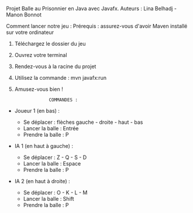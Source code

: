 Projet Balle au Prisonnier en Java avec Javafx.
Auteurs : Lina Belhadj - Manon Bonnot

Comment lancer notre jeu :
  Prérequis : assurez-vous d'avoir Maven installé sur votre ordinateur
  1) Téléchargez le dossier du jeu
  2) Ouvrez votre terminal
  3) Rendez-vous à la racine du projet 
  4) Utilisez la commande : mvn javafx:run
  5) Amusez-vous bien !


                      COMMANDES :
- Joueur 1 (en bas) : 
    - Se déplacer : flèches gauche - droite - haut - bas 
    - Lancer la balle : Entrée
    - Prendre la balle : P

- IA 1 (en haut à gauche) :
    - Se déplacer : Z - Q - S - D
    - Lancer la balle : Espace
    - Prendre la balle : P
    
- IA 2 (en haut à droite) :
    - Se déplacer : O - K - L - M
    - Lancer la balle : Shift
    - Prendre la balle : P

  
